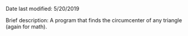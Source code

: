 Date last modified: 5/20/2019

Brief description:
A program that finds the circumcenter of any triangle (again for math).